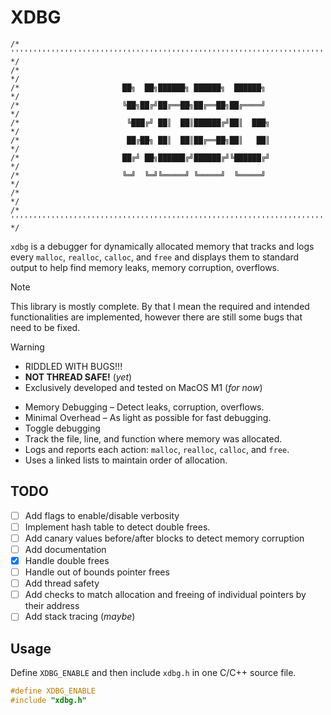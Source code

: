 # XDBG

```
/* ''''''''''''''''''''''''''''''''''''''''''''''''''''''''''''''''''''''''' */
/*                                                                           */
/*                       ██╗  ██╗██████╗ ██████╗  ██████╗                    */
/*                       ╚██╗██╔╝██╔══██╗██╔══██╗██╔════╝                    */
/*                        ╚███╔╝ ██║  ██║██████╔╝██║  ███╗                   */
/*                        ██╔██╗ ██║  ██║██╔══██╗██║   ██║                   */
/*                       ██╔╝ ██╗██████╔╝██████╔╝╚██████╔╝                   */
/*                       ╚═╝  ╚═╝╚═════╝ ╚═════╝  ╚═════╝                    */
/*                                                                           */
/* ''''''''''''''''''''''''''''''''''''''''''''''''''''''''''''''''''''''''' */
```

`xdbg` is a debugger for dynamically allocated memory that tracks and logs every `malloc`, `realloc`, `calloc`, and `free` and displays them to standard output to help find memory leaks, memory corruption, overflows.

> [!note]
> This library is mostly complete. By that I mean the required and intended functionalities are implemented, however there are still some bugs that need to be fixed.

> [!warning]
>
> - RIDDLED WITH BUGS!!!
> - **NOT THREAD SAFE!** (_yet_)
> - Exclusively developed and tested on MacOS M1 (_for now_)

- Memory Debugging – Detect leaks, corruption, overflows.
- Minimal Overhead – As light as possible for fast debugging.
- Toggle debugging
- Track the file, line, and function where memory was allocated.
- Logs and reports each action: `malloc`, `realloc`, `calloc`, and `free`.
- Uses a linked lists to maintain order of allocation.

## TODO

- [ ] Add flags to enable/disable verbosity
- [ ] Implement hash table to detect double frees.
- [ ] Add canary values before/after blocks to detect memory corruption
- [ ] Add documentation
- [x] Handle double frees
- [ ] Handle out of bounds pointer frees
- [ ] Add thread safety
- [ ] Add checks to match allocation and freeing of individual pointers by their address
- [ ] Add stack tracing (_maybe_)

## Usage

Define `XDBG_ENABLE` and then include `xdbg.h` in one C/C++ source file.

```c
#define XDBG_ENABLE
#include "xdbg.h"
```
